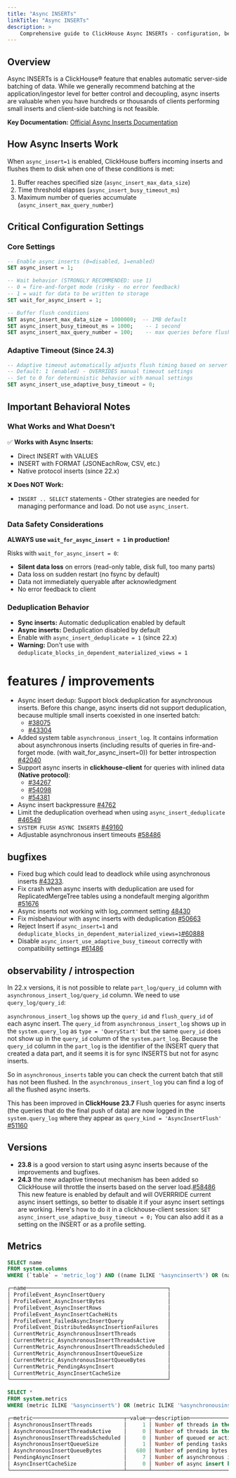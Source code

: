 ```yaml
---
title: "Async INSERTs"
linkTitle: "Async INSERTs"
description: >
    Comprehensive guide to ClickHouse Async INSERTs - configuration, best practices, and monitoring
---
```


## Overview

Async INSERTs is a ClickHouse® feature that enables automatic server-side batching of data. While we generally recommend batching at the application/ingestor level for better control and decoupling, async inserts are valuable when you have hundreds or thousands of clients performing small inserts and client-side batching is not feasible.

**Key Documentation:** [Official Async Inserts Documentation](https://clickhouse.com/docs/en/optimize/asynchronous-inserts)

## How Async Inserts Work

When `async_insert=1` is enabled, ClickHouse buffers incoming inserts and flushes them to disk when one of these conditions is met:
1. Buffer reaches specified size (`async_insert_max_data_size`)
2. Time threshold elapses (`async_insert_busy_timeout_ms`)
3. Maximum number of queries accumulate (`async_insert_max_query_number`)

## Critical Configuration Settings

### Core Settings

```sql
-- Enable async inserts (0=disabled, 1=enabled)
SET async_insert = 1;

-- Wait behavior (STRONGLY RECOMMENDED: use 1)
-- 0 = fire-and-forget mode (risky - no error feedback)
-- 1 = wait for data to be written to storage
SET wait_for_async_insert = 1;

-- Buffer flush conditions
SET async_insert_max_data_size = 1000000;  -- 1MB default
SET async_insert_busy_timeout_ms = 1000;    -- 1 second
SET async_insert_max_query_number = 100;    -- max queries before flush
```

### Adaptive Timeout (Since 24.3)

```sql
-- Adaptive timeout automatically adjusts flush timing based on server load
-- Default: 1 (enabled) - OVERRIDES manual timeout settings
-- Set to 0 for deterministic behavior with manual settings
SET async_insert_use_adaptive_busy_timeout = 0;
```

## Important Behavioral Notes

### What Works and What Doesn't

✅ **Works with Async Inserts:**
- Direct INSERT with VALUES
- INSERT with FORMAT (JSONEachRow, CSV, etc.)
- Native protocol inserts (since 22.x)

❌ **Does NOT Work:**
- `INSERT .. SELECT` statements - Other strategies are needed for managing performance and load. Do not use `async_insert`.

### Data Safety Considerations

**ALWAYS use `wait_for_async_insert = 1` in production!**

Risks with `wait_for_async_insert = 0`:
- **Silent data loss** on errors (read-only table, disk full, too many parts)
- Data loss on sudden restart (no fsync by default)
- Data not immediately queryable after acknowledgment
- No error feedback to client

### Deduplication Behavior

- **Sync inserts:** Automatic deduplication enabled by default
- **Async inserts:** Deduplication disabled by default
- Enable with `async_insert_deduplicate = 1` (since 22.x)
- **Warning:** Don't use with `deduplicate_blocks_in_dependent_materialized_views = 1`

# features / improvements

* Async insert dedup: Support block deduplication for asynchronous inserts. Before this change, async inserts did not support deduplication, because multiple small inserts coexisted in one inserted batch:
  - [#38075](https://github.com/ClickHouse/ClickHouse/issues/38075)
  - [#43304](https://github.com/ClickHouse/ClickHouse/pull/43304)
* Added system table `asynchronous_insert_log`. It contains information about asynchronous inserts (including results of queries in fire-and-forget mode. (with wait_for_async_insert=0)) for better introspection [#42040](https://github.com/ClickHouse/ClickHouse/pull/42040)
* Support async inserts in **clickhouse-client** for queries with inlined data **(Native protocol)**:
  - [#34267](https://github.com/ClickHouse/ClickHouse/pull/34267)
  - [#54098](https://github.com/ClickHouse/ClickHouse/issues/54098)
  - [#54381](https://github.com/ClickHouse/ClickHouse/issues/54381) 
* Async insert backpressure [#4762](https://github.com/ClickHouse/ClickHouse/issues/47623)
* Limit the deduplication overhead when using `async_insert_deduplicate` [#46549](https://github.com/ClickHouse/ClickHouse/pull/46549)
* `SYSTEM FLUSH ASYNC INSERTS` [#49160](https://github.com/ClickHouse/ClickHouse/pull/49160)
* Adjustable asynchronous insert timeouts [#58486](https://github.com/ClickHouse/ClickHouse/pull/58486)


## bugfixes

- Fixed bug which could lead to deadlock while using asynchronous inserts [#43233](https://github.com/ClickHouse/ClickHouse/pull/43233).
- Fix crash when async inserts with deduplication are used for ReplicatedMergeTree tables using a nondefault merging algorithm [#51676](https://github.com/ClickHouse/ClickHouse/pull/51676)
- Async inserts not working with log_comment setting [48430](https://github.com/ClickHouse/ClickHouse/issues/48430)
- Fix misbehaviour with async inserts with deduplication [#50663](https://github.com/ClickHouse/ClickHouse/pull/50663)
- Reject Insert if `async_insert=1` and `deduplicate_blocks_in_dependent_materialized_views=1`[#60888](https://github.com/ClickHouse/ClickHouse/pull/60888)
- Disable `async_insert_use_adaptive_busy_timeout` correctly with compatibility settings [#61486](https://github.com/ClickHouse/ClickHouse/pull/61468)


## observability / introspection

In 22.x versions, it is not possible to relate `part_log/query_id` column with `asynchronous_insert_log/query_id` column. We need to use `query_log/query_id`:

`asynchronous_insert_log` shows up the `query_id` and `flush_query_id` of each async insert. The `query_id` from `asynchronous_insert_log` shows up in the `system.query_log` as `type = 'QueryStart'` but the same `query_id` does not show up in the `query_id` column of the `system.part_log`. Because the `query_id` column in the `part_log` is the identifier of the INSERT query that created a data part, and it seems it is for sync INSERTS but not for async inserts.

So in `asynchronous_inserts` table you can check the current batch that still has not been flushed. In the `asynchronous_insert_log` you can find a log of all the flushed async inserts. 

This has been improved in **ClickHouse 23.7** Flush queries for async inserts (the queries that do the final push of data) are now logged in the `system.query_log` where they appear as `query_kind = 'AsyncInsertFlush'` [#51160](https://github.com/ClickHouse/ClickHouse/pull/51160)


## Versions

- **23.8** is a good version to start using async inserts because of the improvements and bugfixes. 
- **24.3** the new adaptive timeout mechanism has been added so ClickHouse will throttle the inserts based on the server load.[#58486](https://github.com/ClickHouse/ClickHouse/pull/58486) This new feature is enabled by default and will OVERRRIDE current async insert settings, so better to disable it if your async insert settings are working. Here's how to do it in a clickhouse-client session: `SET async_insert_use_adaptive_busy_timeout = 0;` You can also add it as a setting on the INSERT or as a profile setting. 


## Metrics

```sql
SELECT name
FROM system.columns
WHERE (`table` = 'metric_log') AND ((name ILIKE '%asyncinsert%') OR (name ILIKE '%asynchronousinsert%'))

┌─name─────────────────────────────────────────────┐
│ ProfileEvent_AsyncInsertQuery                    │
│ ProfileEvent_AsyncInsertBytes                    │
│ ProfileEvent_AsyncInsertRows                     │
│ ProfileEvent_AsyncInsertCacheHits                │
│ ProfileEvent_FailedAsyncInsertQuery              │
│ ProfileEvent_DistributedAsyncInsertionFailures   │
│ CurrentMetric_AsynchronousInsertThreads          │
│ CurrentMetric_AsynchronousInsertThreadsActive    │
│ CurrentMetric_AsynchronousInsertThreadsScheduled │
│ CurrentMetric_AsynchronousInsertQueueSize        │
│ CurrentMetric_AsynchronousInsertQueueBytes       │
│ CurrentMetric_PendingAsyncInsert                 │
│ CurrentMetric_AsyncInsertCacheSize               │
└──────────────────────────────────────────────────┘

SELECT *
FROM system.metrics
WHERE (metric ILIKE '%asyncinsert%') OR (metric ILIKE '%asynchronousinsert%')

┌─metric─────────────────────────────┬─value─┬─description─────────────────────────────────────────────────────────────┐
│ AsynchronousInsertThreads          │     1 │ Number of threads in the AsynchronousInsert thread pool.                │
│ AsynchronousInsertThreadsActive    │     0 │ Number of threads in the AsynchronousInsert thread pool running a task. │
│ AsynchronousInsertThreadsScheduled │     0 │ Number of queued or active jobs in the AsynchronousInsert thread pool.  │
│ AsynchronousInsertQueueSize        │     1 │ Number of pending tasks in the AsynchronousInsert queue.                │
│ AsynchronousInsertQueueBytes       │   680 │ Number of pending bytes in the AsynchronousInsert queue.                │
│ PendingAsyncInsert                 │     7 │ Number of asynchronous inserts that are waiting for flush.              │
│ AsyncInsertCacheSize               │     0 │ Number of async insert hash id in cache                                 │
└────────────────────────────────────┴───────┴─────────────────────────────────────────────────────────────────────────┘
```
